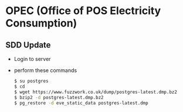 # OPEC (Office of POS Electricity Consumption)

## SDD Update

* Login to server
* perform these commands

  ```bash
  $ su postgres
  $ cd
  $ wget https://www.fuzzwork.co.uk/dump/postgres-latest.dmp.bz2
  $ bzip2 -d postgres-latest.dmp.bz2
  $ pg_restore -d eve_static_data postgres-latest.dmp
  ```
